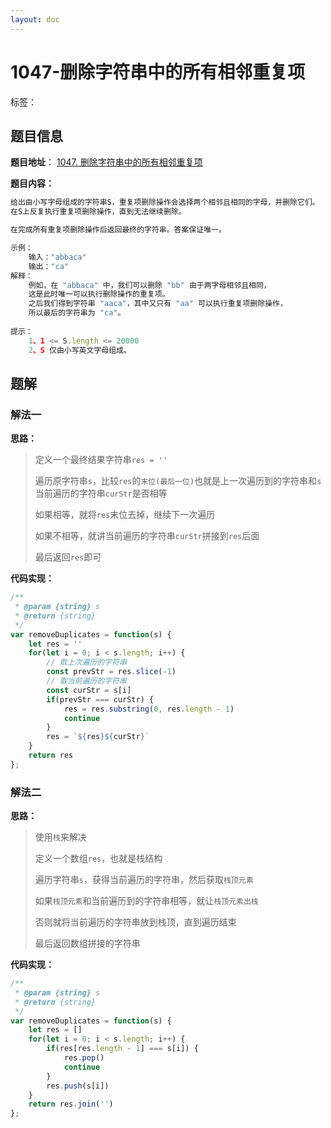 ```yaml
---
layout: doc
---
```


# 1047-删除字符串中的所有相邻重复项

标签：<Badge type="tip" text="栈" /> <Badge type="tip" text="字符串" /> 

## 题目信息

**题目地址**： [1047. 删除字符串中的所有相邻重复项](https://leetcode.cn/problems/remove-all-adjacent-duplicates-in-string/description/)

**题目内容：**

```javascript
给出由小写字母组成的字符串S，重复项删除操作会选择两个相邻且相同的字母，并删除它们。
在S上反复执行重复项删除操作，直到无法继续删除。

在完成所有重复项删除操作后返回最终的字符串。答案保证唯一。

示例：
    输入："abbaca"
    输出："ca"
解释：
    例如，在 "abbaca" 中，我们可以删除 "bb" 由于两字母相邻且相同，
    这是此时唯一可以执行删除操作的重复项。
    之后我们得到字符串 "aaca"，其中又只有 "aa" 可以执行重复项删除操作，
    所以最后的字符串为 "ca"。
 
提示：
    1、1 <= S.length <= 20000
    2、S 仅由小写英文字母组成。
```

## 题解

### 解法一

**思路：**

> 定义一个最终结果字符串`res = ''`
> 
> 遍历原字符串`s`，比较`res`的`末位(最后一位)`也就是上一次遍历到的字符串和`s`当前遍历的字符串`curStr`是否相等
> 
> 如果相等，就将`res`末位去掉，继续下一次遍历
> 
> 如果不相等，就讲当前遍历的字符串`curStr`拼接到`res`后面
> 
> 最后返回`res`即可

**代码实现：**

```javascript
/**
 * @param {string} s
 * @return {string}
 */
var removeDuplicates = function(s) {
    let res = ''
    for(let i = 0; i < s.length; i++) {
        // 取上次遍历的字符串
        const prevStr = res.slice(-1)
        // 取当前遍历的字符串
        const curStr = s[i]
        if(prevStr === curStr) {
            res = res.substring(0, res.length - 1)
            continue
        }
        res = `${res}${curStr}`
    }
    return res
};
```

### 解法二

**思路：**

> 使用`栈`来解决
> 
> 定义一个数组`res`，也就是栈结构
> 
> 遍历字符串`s`，获得当前遍历的字符串，然后获取`栈顶元素`
> 
> 如果`栈顶元素`和当前遍历到的字符串相等，就让`栈顶元素出栈`
> 
> 否则就将当前遍历的字符串放到栈顶，直到遍历结束
> 
> 最后返回数组拼接的字符串

**代码实现：**

```javascript
/**
 * @param {string} s
 * @return {string}
 */
var removeDuplicates = function(s) {
    let res = []
    for(let i = 0; i < s.length; i++) {
        if(res[res.length - 1] === s[i]) {
            res.pop()
            continue
        }
        res.push(s[i])
    }
    return res.join('')
};
```